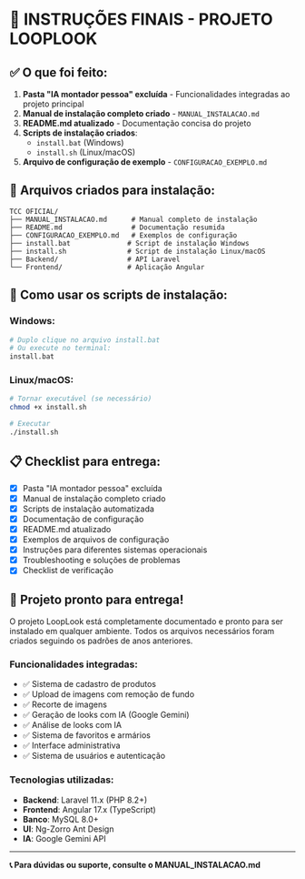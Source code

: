 # 🎯 INSTRUÇÕES FINAIS - PROJETO LOOPLOOK

## ✅ O que foi feito:

1. **Pasta "IA montador pessoa" excluída** - Funcionalidades integradas ao projeto principal
2. **Manual de instalação completo criado** - `MANUAL_INSTALACAO.md`
3. **README.md atualizado** - Documentação concisa do projeto
4. **Scripts de instalação criados**:
   - `install.bat` (Windows)
   - `install.sh` (Linux/macOS)
5. **Arquivo de configuração de exemplo** - `CONFIGURACAO_EXEMPLO.md`

## 📁 Arquivos criados para instalação:

```
TCC OFICIAL/
├── MANUAL_INSTALACAO.md      # Manual completo de instalação
├── README.md                 # Documentação resumida
├── CONFIGURACAO_EXEMPLO.md   # Exemplos de configuração
├── install.bat              # Script de instalação Windows
├── install.sh               # Script de instalação Linux/macOS
├── Backend/                 # API Laravel
└── Frontend/                # Aplicação Angular
```

## 🚀 Como usar os scripts de instalação:

### Windows:
```bash
# Duplo clique no arquivo install.bat
# Ou execute no terminal:
install.bat
```

### Linux/macOS:
```bash
# Tornar executável (se necessário)
chmod +x install.sh

# Executar
./install.sh
```

## 📋 Checklist para entrega:

- [x] Pasta "IA montador pessoa" excluída
- [x] Manual de instalação completo criado
- [x] Scripts de instalação automatizada
- [x] Documentação de configuração
- [x] README.md atualizado
- [x] Exemplos de arquivos de configuração
- [x] Instruções para diferentes sistemas operacionais
- [x] Troubleshooting e soluções de problemas
- [x] Checklist de verificação

## 🎉 Projeto pronto para entrega!

O projeto LoopLook está completamente documentado e pronto para ser instalado em qualquer ambiente. Todos os arquivos necessários foram criados seguindo os padrões de anos anteriores.

### Funcionalidades integradas:
- ✅ Sistema de cadastro de produtos
- ✅ Upload de imagens com remoção de fundo
- ✅ Recorte de imagens
- ✅ Geração de looks com IA (Google Gemini)
- ✅ Análise de looks com IA
- ✅ Sistema de favoritos e armários
- ✅ Interface administrativa
- ✅ Sistema de usuários e autenticação

### Tecnologias utilizadas:
- **Backend**: Laravel 11.x (PHP 8.2+)
- **Frontend**: Angular 17.x (TypeScript)
- **Banco**: MySQL 8.0+
- **UI**: Ng-Zorro Ant Design
- **IA**: Google Gemini API

---

**📞 Para dúvidas ou suporte, consulte o MANUAL_INSTALACAO.md**
